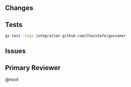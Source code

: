 ## Changes

<!-- Brief list of functional changes -->

## Tests

<!-- Detail how to run relevant tests to the changes -->

```sh
go test -tags integration github.com/ChainSafe/gossamer
```

## Issues

<!-- Write the issue number(s), for example: #123 -->

## Primary Reviewer

<!-- Tag a code owner to review your PR -->

@noot
